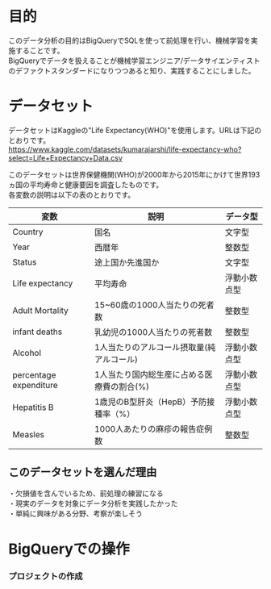 # 目的
このデータ分析の目的はBigQueryでSQLを使って前処理を行い、機械学習を実施することです。\
BigQueryでデータを扱えることが機械学習エンジニア/データサイエンティストのデファクトスタンダードになりつつあると知り、実践することにしました。

# データセット
データセットはKaggleの"Life Expectancy(WHO)"を使用します。URLは下記のとおりです。\
https://www.kaggle.com/datasets/kumarajarshi/life-expectancy-who?select=Life+Expectancy+Data.csv

このデータセットは世界保健機関(WHO)が2000年から2015年にかけて世界193ヵ国の平均寿命と健康要因を調査したものです。\
各変数の説明は以下の表のとおりです。

|変数|説明|データ型|
|-----|----|-----|
|Country|国名|文字型|
|Year|西暦年|整数型|
|Status|途上国か先進国か|文字型|
|Life expectancy|平均寿命|浮動小数点型|
|Adult Mortality|15~60歳の1000人当たりの死者数|整数型|
|infant deaths|乳幼児の1000人当たりの死者数|整数型|
|Alcohol|1人当たりのアルコール摂取量(純アルコール)|浮動小数点型|
|percentage expenditure|1人当たり国内総生産に占める医療費の割合(%)|浮動小数点型|
|Hepatitis B|1歳児のB型肝炎（HepB）予防接種率（%）|浮動小数点型|
|Measles|1000人あたりの麻疹の報告症例数|整数型|


## このデータセットを選んだ理由
・欠損値を含んでいるため、前処理の練習になる\
・現実のデータを対象にデータ分析を実践したかった\
・単純に興味がある分野、考察が楽しそう

# BigQueryでの操作
### プロジェクトの作成

###


